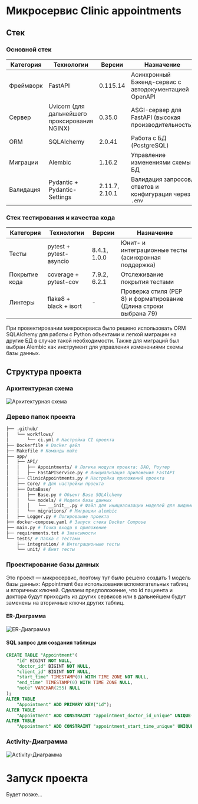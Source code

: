 # Микросервис Clinic appointments

## Стек
### Основной стек
| Категория       | Технологии               | Версии      | Назначение                                                                 |
|----------------|--------------------------|------------|----------------------------------------------------------------------------|
| Фреймворк      | FastAPI                  | 0.115.14   | Асинхронный Бэкенд-сервис с автодокументацией OpenAPI                                 |
| Сервер         | Uvicorn (для дальнейшего проксирования NGINX)         | 0.35.0 | ASGI-сервер для FastAPI (высокая производительность)                      |
| ORM            | SQLAlchemy               | 2.0.41     | Работа с БД (PostgreSQL)                                                  |
| Миграции       | Alembic                  | 1.16.2     | Управление изменениями схемы БД                                           |
| Валидация      | Pydantic + Pydantic-Settings | 2.11.7, 2.10.1 | Валидация запросов/ответов и конфигурация через `.env`                   |

### Стек тестирования и качества кода
| Категория      | Технологии               | Версии    | Назначение                                                                |
|---------------|--------------------------|----------|---------------------------------------------------------------------------|
| Тесты         | pytest + pytest-asyncio  | 8.4.1, 1.0.0 | Юнит- и интеграционные тесты (асинхронная поддержка)                     |
| Покрытие кода | coverage + pytest-cov    | 7.9.2, 6.2.1 | Отслеживание покрытия тестами                                           |
| Линтеры       | flake8 + black + isort   | -        | Проверка стиля (PEP 8) и форматирование (Длина строки выбрана 79)                                  |

При провектировании микросервиса было решено использовать ORM SQLAlchemy для работы с Python объектами и легкой миграции на другие БД в случае такой необходимости. Также для миграций был выбран Alembic как инструмент для управления изменениями схемы базы данных.


## Структура проекта
### Архитектурная схема
![Архитектурная схема](https://i.ibb.co/67xfLZnW/image.png)
### Дерево папок проекта
```bash
├── .github/
│   └── workflows/
│       └── ci.yml # Настройка CI проекта
├── Dockerfile # Docker файл
├── Makefile # Команды make
├── app/
│   ├── API/
│   │   ├── Appointments/ # Логика модуля проекта: DAO, Роутер
│   │   ├── FastAPIService.py # Инициализация приложения FastAPI
│   ├── ClinicAppointments.py # Настройка приложений проекта
│   ├── Core/ # Для настройки проекта
│   ├── DataBase/
│   │   ├── Base.py # Объект Base SQLAlchemy
│   │   └── models/ # Модели базы данных
│   │   │   └── __init__.py # Файл для инициализации моделей для видимости Alembic
│   │   └── migrations/ # Миграции alembic
│   ├── Logger.py # Логирование проекта
├── docker-compose.yaml # Запуск стека Docker Compose
├── main.py # Точка входа в приложение
├── requirements.txt # Зависимости
└── tests/ # Папка с тестами
    ├── integration/ # Интеграционные тесты
    └── unit/ # Юнит тесты
```

### Проектирование базы данных
Это проект — микросервис, поэтому тут было решено создать 1 модель базы данных: Appointment без использования вспомогательных таблиц и вторичных ключей. Сделаем предположение, что id пациента и доктора будут приходить из других сервисов или в дальнейшем будут заменены на вторичные ключи других таблиц.
#### ER-Диаграмма
![ER-Диаграмма](https://i.ibb.co/ynxrKynR/ERD.png)

#### SQL запрос для создания таблицы
```sql
CREATE TABLE "Appointment"(
    "id" BIGINT NOT NULL,
    "doctor_id" BIGINT NOT NULL,
    "client_id" BIGINT NOT NULL,
    "start_time" TIMESTAMP(0) WITH TIME ZONE NOT NULL,
    "end_time" TIMESTAMP(0) WITH TIME ZONE NULL,
    "note" VARCHAR(255) NULL
);
ALTER TABLE
    "Appointment" ADD PRIMARY KEY("id");
ALTER TABLE
    "Appointment" ADD CONSTRAINT "appointment_doctor_id_unique" UNIQUE("doctor_id");
ALTER TABLE
    "Appointment" ADD CONSTRAINT "appointment_start_time_unique" UNIQUE("start_time");
```

### Activity-Диаграмма
![Activity-Диаграмма](https://i.ibb.co/BV0dLSx8/Activity.png)

# Запуск проекта
Будет позже...

